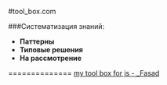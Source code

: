 #tool_box.com

###Систематизация знаний: 
  + **Паттерны**
  + **Типовые решения**
  + **На рассмотрение**
  
  
==============
[my tool box for js - _Fasad](https://github.com/Bik-Top/tool_box/blob/master/_Fasad.js)
